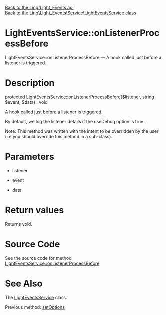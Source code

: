 [Back to the Ling/Light_Events api](https://github.com/lingtalfi/Light_Events/blob/master/doc/api/Ling/Light_Events.md)<br>
[Back to the Ling\Light_Events\Service\LightEventsService class](https://github.com/lingtalfi/Light_Events/blob/master/doc/api/Ling/Light_Events/Service/LightEventsService.md)


LightEventsService::onListenerProcessBefore
================



LightEventsService::onListenerProcessBefore — A hook called just before a listener is triggered.




Description
================


protected [LightEventsService::onListenerProcessBefore](https://github.com/lingtalfi/Light_Events/blob/master/doc/api/Ling/Light_Events/Service/LightEventsService/onListenerProcessBefore.md)($listener, string $event, $data) : void




A hook called just before a listener is triggered.

By default, we log the listener details if the useDebug option is true.

Note: This method was written with the intent to be overridden by the user (i.e you should override this method in a sub-class).



Parameters
================


- listener

    

- event

    

- data

    


Return values
================

Returns void.








Source Code
===========
See the source code for method [LightEventsService::onListenerProcessBefore](https://github.com/lingtalfi/Light_Events/blob/master/Service/LightEventsService.php#L200-L219)


See Also
================

The [LightEventsService](https://github.com/lingtalfi/Light_Events/blob/master/doc/api/Ling/Light_Events/Service/LightEventsService.md) class.

Previous method: [setOptions](https://github.com/lingtalfi/Light_Events/blob/master/doc/api/Ling/Light_Events/Service/LightEventsService/setOptions.md)<br>

